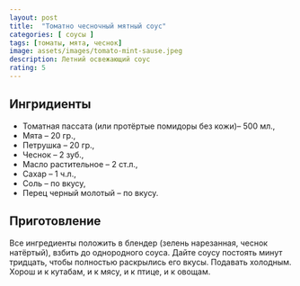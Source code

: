 ```yaml
---
layout: post
title:  "Томатно чесночный мятный соус"
categories: [ соусы ]
tags: [томаты, мята, чеснок]
image: assets/images/tomato-mint-sause.jpeg
description: Летний освежающий соус
rating: 5
---
```


## Ингридиенты  

* Томатная пассата (или протёртые помидоры без кожи)– 500 мл.,
* Мята – 20 гр.,
* Петрушка – 20 гр.,
* Чеснок – 2 зуб.,
* Масло растительное – 2 ст.л.,
* Сахар – 1 ч.л.,
* Соль – по вкусу,
* Перец черный молотый – по вкусу.

## Приготовление  

Все ингредиенты положить в блендер (зелень нарезанная, чеснок натёртый), взбить до однородного соуса. Дайте соусу постоять минут тридцать, чтобы полностью раскрылись его вкусы. Подавать холодным. Хорош и к кутабам, и к мясу, и к птице, и к овощам.
